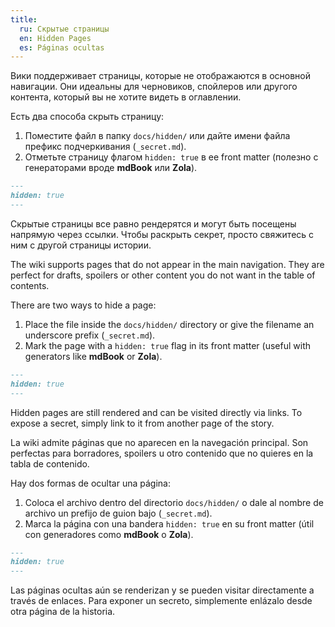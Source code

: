 ```yaml
---
title:
  ru: Скрытые страницы
  en: Hidden Pages
  es: Páginas ocultas
---
```


<!-- LANG: ru -->
Вики поддерживает страницы, которые не отображаются в основной навигации. Они идеальны для черновиков, спойлеров или другого контента, который вы не хотите видеть в оглавлении.

Есть два способа скрыть страницу:

1. Поместите файл в папку `docs/hidden/` или дайте имени файла префикс подчеркивания (`_secret.md`).
2. Отметьте страницу флагом `hidden: true` в ее front matter (полезно с генераторами вроде **mdBook** или **Zola**).

```markdown
---
hidden: true
---
```

Скрытые страницы все равно рендерятся и могут быть посещены напрямую через ссылки. Чтобы раскрыть секрет, просто свяжитесь с ним с другой страницы истории.
<!-- END_LANG -->

<!-- LANG: en -->
The wiki supports pages that do not appear in the main navigation. They are perfect for drafts, spoilers or other content you do not want in the table of contents.

There are two ways to hide a page:

1. Place the file inside the `docs/hidden/` directory or give the filename an underscore prefix (`_secret.md`).
2. Mark the page with a `hidden: true` flag in its front matter (useful with generators like **mdBook** or **Zola**).

```markdown
---
hidden: true
---
```

Hidden pages are still rendered and can be visited directly via links. To expose a secret, simply link to it from another page of the story.
<!-- END_LANG -->

<!-- LANG: es -->
La wiki admite páginas que no aparecen en la navegación principal. Son perfectas para borradores, spoilers u otro contenido que no quieres en la tabla de contenido.

Hay dos formas de ocultar una página:

1. Coloca el archivo dentro del directorio `docs/hidden/` o dale al nombre de archivo un prefijo de guion bajo (`_secret.md`).
2. Marca la página con una bandera `hidden: true` en su front matter (útil con generadores como **mdBook** o **Zola**).

```markdown
---
hidden: true
---
```

Las páginas ocultas aún se renderizan y se pueden visitar directamente a través de enlaces. Para exponer un secreto, simplemente enlázalo desde otra página de la historia.
<!-- END_LANG -->
